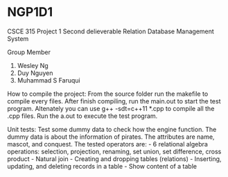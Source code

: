# NGP1D1
CSCE 315 Project 1 Second delieverable
Relation Database Management System

Group Member

1. Wesley Ng
2. Duy Nguyen
3. Muhammad S Faruqui

How to compile the project:
From the source folder run the makefile to compile every files.
After finish compiling, run the main.out to start the test program.
Altenately you can use g++ -sdt=c++11 *.cpp to compile all the .cpp files.
Run the a.out to execute the test program.

Unit tests:
Test some dummy data to check how the engine function.
The dummy data is about the information of pirates.
The attributes are name, mascot, and conquest.
The tested operators are: 
	- 6 relational algebra operations: selection, projection, renaming, set union, set difference, cross product
	- Natural join
	- Creating and dropping tables (relations)
	- Inserting, updating, and deleting records in a table
	- Show content of a table

